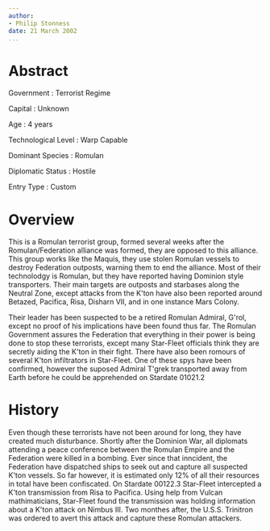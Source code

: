 ```yaml
---
author:
- Philip Stonness
date: 21 March 2002
...
```


Abstract
========

Government
:   Terrorist Regime

Capital
:   Unknown

Age
:   4 years

Technological Level
:   Warp Capable

Dominant Species
:   Romulan

Diplomatic Status
:   Hostile

Entry Type
:   Custom

Overview
========

This is a Romulan terrorist group, formed several weeks after the
Romulan/Federation alliance was formed, they are opposed to this
alliance. This group works like the Maquis, they use stolen Romulan
vessels to destroy Federation outposts, warning them to end the
alliance. Most of their technolodgy is Romulan, but they have reported
having Dominion style transporters. Their main targets are outposts and
starbases along the Neutral Zone, except attacks from the K'ton have
also been reported around Betazed, Pacifica, Risa, Disharn VII, and in
one instance Mars Colony.

Their leader has been suspected to be a retired Romulan Admiral, G'rol,
except no proof of his implications have been found thus far. The
Romulan Government assures the Federation that everything in their power
is being done to stop these terrorists, except many Star-Fleet officials
think they are secretly aiding the K'ton in their fight. There have also
been romours of several K'ton infiltrators in Star-Fleet. One of these
spys have been confirmed, however the suposed Admiral T'grek transported
away from Earth before he could be apprehended on Stardate 01021.2

History
=======

Even though these terrorists have not been around for long, they have
created much disturbance. Shortly after the Dominion War, all diplomats
attending a peace conference between the Romulan Empire and the
Federation were killed in a bombing. Ever since that inncident, the
Federation have dispatched ships to seek out and capture all suspected
K'ton vessels. So far however, it is estimated only 12% of all their
resources in total have been confiscated. On Stardate 00122.3 Star-Fleet
intercepted a K'ton transmission from Risa to Pacifica. Using help from
Vulcan mathimaticians, Star-Fleet found the transmission was holding
information about a K'ton attack on Nimbus III. Two monthes after, the
U.S.S. Trinitron was ordered to avert this attack and capture these
Romulan attackers.

